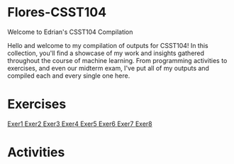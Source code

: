 # Flores-CSST104
Welcome to Edrian's CSST104 Compilation

Hello and welcome to my compilation of outputs for CSST104!
In this collection, you'll find a showcase of my work and insights gathered throughout the course of machine learning. 
From programming activities to exercises, and even our midterm exam,
I've put all of my outputs and compiled each and every single one here. 


# Exercises
<a href="Colab Notebooks/Exercises/3A-FLORES-EXER1.ipynb">Exer1 </a>
<a href="Colab Notebooks/Exercises/3A-FLORES-EXER2.ipynb">Exer2 </a>
<a href="Colab Notebooks/Exercises/3A-FLORES-EXER3.ipynb">Exer3 </a>
<a href="Colab Notebooks/Exercises/3A-FLORES-EXER4.ipynb">Exer4 </a>
<a href="Colab Notebooks/Exercises/3A-FLORES-EXER5.ipynb">Exer5 </a>
<a href="Colab Notebooks/Exercises/3A-FLORES-EXER6.ipynb">Exer6 </a>
<a href="Colab Notebooks/Exercises/3A-FLORES-EXER7.ipynb">Exer7 </a>
<a href="Colab Notebooks/Exercises/3A-FLORES-EXER8.ipynb">Exer8 </a>


# Activities

